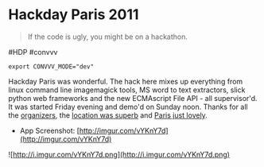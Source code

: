 Hackday Paris 2011
==================

> If the code is ugly, you might be on a hackathon.

#HDP #convvv

    export CONVVV_MODE="dev"

Hackday Paris was wonderful. The hack here mixes up everything from linux
command line imagemagick tools, MS word to text extractors, slick python web
frameworks and the new ECMAscript File API - all supervisor'd. It was started
Friday evening and demo'd on Sunday noon.  Thanks for all the
[organizers](https://twitter.com/syhw/status/133248192631414784), the [location
was superb](http://www.la-ruche.net/) and [Paris just
lovely](http://upload.wikimedia.org/wikipedia/commons/7/7c/Canal_Saint-Martin_1.jpg).

* App Screenshot: [http://imgur.com/vYKnY7d](http://imgur.com/vYKnY7d)

![http://i.imgur.com/vYKnY7d.png](http://i.imgur.com/vYKnY7d.png)
